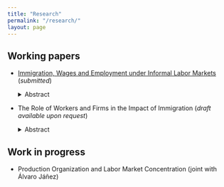 ```yaml
---
title: "Research"
permalink: "/research/"
layout: page
---
```


## Working papers
- [Immigration, Wages and Employment under Informal Labor Markets](https://osf.io/preprints/socarxiv/acr4v/) (*submitted*)
  <details><summary>Abstract</summary><p> This paper studies the labor market impacts of Venezuelan immigrants in Colombia. Exploiting spatial variation in exposure, I find a negative effect on native wages driven by the informal sector (where immigrants are concentrated) and a reduction in native employment in the formal sector (where the minimum wage binds for many workers). To explain this asymmetry, I build a model in which firms substitute formal for informal labor in response to lower informal wages. Consistent with the model's predictions, I document that the increase in informality is driven by small firms that use both labor types in production. </p> </details>

- The Role of Workers and Firms in the Impact of Immigration (*draft available upon request*) 
  <details><summary>Abstract</summary> <p> This paper studies the worker-level effects of a labor supply shock and determines the differential role of workers and firms in these effects. To do so, I exploit Venezuelans' uneven and massive arrival within Colombia (as of 2019, nearly 2 million Venezuelans lived in Colombia) and use administrative employer-employee data covering the universe of formal workers to follow natives' labor market outcomes over time. Overall, I find a reduction in worker-level employment that is concentrated at the bottom of the wage distribution (among self-employed and minimum wage earners). In contrast, I find a negative wage effect that is driven by workers from the upper part of the wage distribution who work in relatively small firms. To uncover the mechanisms behind these findings, I implement a machine learning method that shows that firm-specific pay premiums are more important in explaining the observed drop in employment and wages than other worker characteristics. These results support the influential role that firms play in determining the impact of immigration on workers' outcomes. </p></details>

## Work in progress

- Production Organization and Labor Market Concentration (joint with Álvaro Jáñez)
